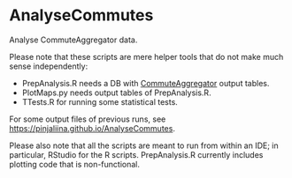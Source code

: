 # AnalyseCommutes
Analyse CommuteAggregator data.

Please note that these scripts are mere helper tools that
do not make much sense independently:
* PrepAnalysis.R needs a DB with [CommuteAggregator](https://github.com/pinjaliina/CommuteAggregator) output tables.
* PlotMaps.py needs output tables of PrepAnalysis.R.
* TTests.R for running some statistical tests.

For some output files of previous runs, see https://pinjaliina.github.io/AnalyseCommutes.

Please also note that all the scripts are meant to run from within an IDE; in particular, RStudio for the R scripts. PrepAnalysis.R currently includes plotting code that is non-functional.
